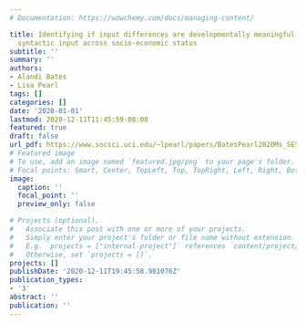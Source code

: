 ```yaml
---
# Documentation: https://wowchemy.com/docs/managing-content/

title: Identifying if input differences are developmentally meaningful:A look at complex
  syntactic input across socio-economic status
subtitle: ''
summary: ''
authors:
- Alandi Bates
- Lisa Pearl
tags: []
categories: []
date: '2020-01-01'
lastmod: 2020-12-11T11:45:59-08:00
featured: true
draft: false
url_pdf: https://www.socsci.uci.edu/~lpearl/papers/BatesPearl2020Ms_SESIslands.pdf
# Featured image
# To use, add an image named `featured.jpg/png` to your page's folder.
# Focal points: Smart, Center, TopLeft, Top, TopRight, Left, Right, BottomLeft, Bottom, BottomRight.
image:
  caption: ''
  focal_point: ''
  preview_only: false

# Projects (optional).
#   Associate this post with one or more of your projects.
#   Simply enter your project's folder or file name without extension.
#   E.g. `projects = ["internal-project"]` references `content/project/deep-learning/index.md`.
#   Otherwise, set `projects = []`.
projects: []
publishDate: '2020-12-11T19:45:58.981076Z'
publication_types:
- '3'
abstract: ''
publication: ''
---
```

